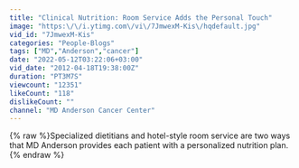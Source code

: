 ```yaml
---
title: "Clinical Nutrition: Room Service Adds the Personal Touch"
image: "https:\/\/i.ytimg.com\/vi\/7JmwexM-Kis\/hqdefault.jpg"
vid_id: "7JmwexM-Kis"
categories: "People-Blogs"
tags: ["MD","Anderson","cancer"]
date: "2022-05-12T03:22:06+03:00"
vid_date: "2012-04-18T19:38:00Z"
duration: "PT3M7S"
viewcount: "12351"
likeCount: "118"
dislikeCount: ""
channel: "MD Anderson Cancer Center"
---
```

{% raw %}Specialized dietitians and hotel-style room service are two ways that MD Anderson provides each patient with a personalized nutrition plan.{% endraw %}
